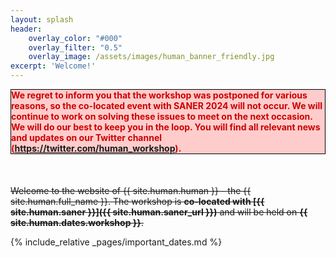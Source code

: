 ```yaml
---
layout: splash
header:
    overlay_color: "#000"
    overlay_filter: "0.5"
    overlay_image: /assets/images/human_banner_friendly.jpg
excerpt: 'Welcome!'
---
```


<div style="border: thin solid black; margin-bottom: 50px; color: #cc0000; background-color: #ffcccc">
<strong>
We regret to inform you that the workshop was postponed for various reasons, so the co-located event with SANER 2024 will not occur. We will continue to work on solving these issues to meet on the next occasion. We will do our best to keep you in the loop. You will find all relevant news and updates on our Twitter channel (<a href="https://twitter.com/human_workshop">https://twitter.com/human_workshop</a>).
</strong>
</div>


~~Welcome to the website of {{ site.human.human }} - the {{ site.human.full_name }}. 
The workshop is **co-located with [{{ site.human.saner }}]({{ site.human.saner_url }})** and will be held on **{{ site.human.dates.workshop }}**.~~


{% include_relative _pages/important_dates.md %}
